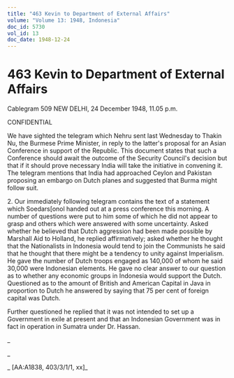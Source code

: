 ```yaml
---
title: "463 Kevin to Department of External Affairs"
volume: "Volume 13: 1948, Indonesia"
doc_id: 5730
vol_id: 13
doc_date: 1948-12-24
---
```


# 463 Kevin to Department of External Affairs

Cablegram 509 NEW DELHI, 24 December 1948, 11.05 p.m.

CONFIDENTIAL

We have sighted the telegram which Nehru sent last Wednesday to Thakin Nu, the Burmese Prime Minister, in reply to the latter's proposal for an Asian Conference in support of the Republic. This document states that such a Conference should await the outcome of the Security Council's decision but that if it should prove necessary India will take the initiative in convening it. The telegram mentions that India had approached Ceylon and Pakistan proposing an embargo on Dutch planes and suggested that Burma might follow suit.

2\. Our immediately following telegram contains the text of a statement which Soedars[onol handed out at a press conference this morning. A number of questions were put to him some of which he did not appear to grasp and others which were answered with some uncertainty. Asked whether he believed that Dutch aggression had been made possible by Marshall Aid to Holland, he replied affirmatively; asked whether he thought that the Nationalists in Indonesia would tend to join the Communists he said that he thought that there might be a tendency to unity against Imperialism. He gave the number of Dutch troops engaged as 140,000 of whom he said 30,000 were Indonesian elements. He gave no clear answer to our question as to whether any economic groups in Indonesia would support the Dutch. Questioned as to the amount of British and American Capital in Java in proportion to Dutch he answered by saying that 75 per cent of foreign capital was Dutch.

Further questioned he replied that it was not intended to set up a Government in exile at present and that an Indonesian Government was in fact in operation in Sumatra under Dr. Hassan.

_

_

_ [AA:A1838, 403/3/1/1, xx]_
